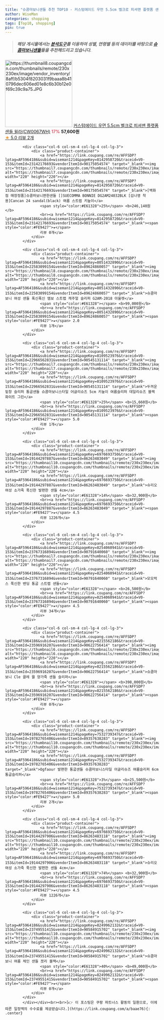 ```yaml
---
title: "슈콤마보니샌들 추천 TOP10 - 커스텀에이드 우먼 5.5cm 벨크로 피셔맨 플랫폼 샌들 윌라(CW0067WH)"
author: WiseMan
categories: shopping
tags: [Top10, shopping]
pin: true
---
```


> ##### 해당 게시물에서는 [**분석도구**](https://itemscout.io/)를 이용하여 **성별**, **연령별** 등의 데이터를 바탕으로 [**슈콤마보니샌들**](https://link.coupang.com/a/baae76)들을 추천해드리고 있습니다.
<div class="container"><div class="row">
            <div class="col-6 col-sm-4 col-lg-4 col-lg-3">
                <div class="product-container">
                    <a href="https://link.coupang.com/re/AFFSDP?lptag=AF5964186&subid=wiseman1214&pageKey=8150613848&traceid=V0-153&itemId=23193954261&vendorItemId=90226614473" target="_blank"><img src="https://thumbnail8.coupangcdn.com/thumbnails/remote/230x230ex/image/vendor_inventory/8aff/b5304f8203031f9baaa8b410796dec606ed01e8c6b30b12e0f69c39c9a75.JPG" alt="https://thumbnail8.coupangcdn.com/thumbnails/remote/230x230ex/image/vendor_inventory/8aff/b5304f8203031f9baaa8b410796dec606ed01e8c6b30b12e0f69c39c9a75.JPG" width="220" height="220"></a>
                    <a href="https://link.coupang.com/re/AFFSDP?lptag=AF5964186&subid=wiseman1214&pageKey=8150613848&traceid=V0-153&itemId=23193954261&vendorItemId=90226614473" target="_blank">커스텀에이드 우먼 5.5cm 벨크로 피셔맨 플랫폼 샌들 윌라(CW0067WH)</a>
                    <span style="color:#E61328">17%</span> <b>57,600원</b>
                    <br><a href="https://link.coupang.com/re/AFFSDP?lptag=AF5964186&subid=wiseman1214&pageKey=8150613848&traceid=V0-153&itemId=23193954261&vendorItemId=90226614473" target="_blank"><span style="color:#FE9427">★</span> 5.0
                    리뷰 2개</a>
                </div>
            </div>
            
            <div class="col-6 col-sm-4 col-lg-4 col-lg-3">
                <div class="product-container">
                    <a href="https://link.coupang.com/re/AFFSDP?lptag=AF5964186&subid=wiseman1214&pageKey=8142958720&traceid=V0-153&itemId=23142176693&vendorItemId=90175054574" target="_blank"><img src="https://thumbnail7.coupangcdn.com/thumbnails/remote/230x230ex/image/vendor_inventory/f228/c8c2149f0dd5f03c039439f534c0706eff18dddb5ac287f78652dc999dad.jpg" alt="https://thumbnail7.coupangcdn.com/thumbnails/remote/230x230ex/image/vendor_inventory/f228/c8c2149f0dd5f03c039439f534c0706eff18dddb5ac287f78652dc999dad.jpg" width="220" height="220"></a>
                    <a href="https://link.coupang.com/re/AFFSDP?lptag=AF5964186&subid=wiseman1214&pageKey=8142958720&traceid=V0-153&itemId=23142176693&vendorItemId=90175054574" target="_blank">[백화점 매장정품]슈콤마보니편한샌들 []SUECOMMA BONNIE DG2AM24032BLK [김나영 착용]Cancan 24 sandal(black) 여름 스트랩 키높이</a>
                    <span style="color:#E61328">25%</span> <b>246,140원</b>
                    <br><a href="https://link.coupang.com/re/AFFSDP?lptag=AF5964186&subid=wiseman1214&pageKey=8142958720&traceid=V0-153&itemId=23142176693&vendorItemId=90175054574" target="_blank"><span style="color:#FE9427">★</span> 
                    리뷰 0개</a>
                </div>
            </div>
            
            <div class="col-6 col-sm-4 col-lg-4 col-lg-3">
                <div class="product-container">
                    <a href="https://link.coupang.com/re/AFFSDP?lptag=AF5964186&subid=wiseman1214&pageKey=8051432890&traceid=V0-153&itemId=22583099154&vendorItemId=89624860057" target="_blank"><img src="https://thumbnail8.coupangcdn.com/thumbnails/remote/230x230ex/image/vendor_inventory/f793/88deebda6db67a7a70c6f29b89e14f129c9dad3a750e4c3bfc0247c00bcf.png" alt="https://thumbnail8.coupangcdn.com/thumbnails/remote/230x230ex/image/vendor_inventory/f793/88deebda6db67a7a70c6f29b89e14f129c9dad3a750e4c3bfc0247c00bcf.png" width="220" height="220"></a>
                    <a href="https://link.coupang.com/re/AFFSDP?lptag=AF5964186&subid=wiseman1214&pageKey=8051432890&traceid=V0-153&itemId=22583099154&vendorItemId=89624860057" target="_blank">슈콤마보니 여성 샌들 폭신폭신 엠보 스트랩 캐주얼 슬리퍼 G2AM-2018 아울렛</a>
                    <span style="color:#E61328"></span> <b>99,000원</b>
                    <br><a href="https://link.coupang.com/re/AFFSDP?lptag=AF5964186&subid=wiseman1214&pageKey=8051432890&traceid=V0-153&itemId=22583099154&vendorItemId=89624860057" target="_blank"><span style="color:#FE9427">★</span> 2.0
                    리뷰 1개</a>
                </div>
            </div>
            
            <div class="col-6 col-sm-4 col-lg-4 col-lg-3">
                <div class="product-container">
                    <a href="https://link.coupang.com/re/AFFSDP?lptag=AF5964186&subid=wiseman1214&pageKey=8109523976&traceid=V0-153&itemId=22966562831&vendorItemId=90545131114" target="_blank"><img src="https://thumbnail7.coupangcdn.com/thumbnails/remote/230x230ex/image/vendor_inventory/9b7e/ad945f3f5f2a692d3c5b042a76827eac001c9c302373c6de66da244ab95d.jpg" alt="https://thumbnail7.coupangcdn.com/thumbnails/remote/230x230ex/image/vendor_inventory/9b7e/ad945f3f5f2a692d3c5b042a76827eac001c9c302373c6de66da244ab95d.jpg" width="220" height="220"></a>
                    <a href="https://link.coupang.com/re/AFFSDP?lptag=AF5964186&subid=wiseman1214&pageKey=8109523976&traceid=V0-153&itemId=22966562831&vendorItemId=90545131114" target="_blank">두꺼운 밑창 슬리퍼 통굽샌들 슈콤마보니스타일 어글리슈즈 5cm 키높이 여름슬리퍼 데일리슈즈 블랙 화이트 그린</a>
                    <span style="color:#E61328">25%</span> <b>15,660원</b>
                    <br><a href="https://link.coupang.com/re/AFFSDP?lptag=AF5964186&subid=wiseman1214&pageKey=8109523976&traceid=V0-153&itemId=22966562831&vendorItemId=90545131114" target="_blank"><span style="color:#FE9427">★</span> 5.0
                    리뷰 1개</a>
                </div>
            </div>
            
            <div class="col-6 col-sm-4 col-lg-4 col-lg-3">
                <div class="product-container">
                    <a href="https://link.coupang.com/re/AFFSDP?lptag=AF5964186&subid=wiseman1214&pageKey=6976693750&traceid=V0-153&itemId=19144297887&vendorItemId=86263483049" target="_blank"><img src="https://thumbnail10.coupangcdn.com/thumbnails/remote/230x230ex/image/vendor_inventory/9423/4cddd824bf2a16cfc584bfbae5d6614120349e876e4fc3d5c1aa0d9bdc5e.jpg" alt="https://thumbnail10.coupangcdn.com/thumbnails/remote/230x230ex/image/vendor_inventory/9423/4cddd824bf2a16cfc584bfbae5d6614120349e876e4fc3d5c1aa0d9bdc5e.jpg" width="220" height="220"></a>
                    <a href="https://link.coupang.com/re/AFFSDP?lptag=AF5964186&subid=wiseman1214&pageKey=6976693750&traceid=V0-153&itemId=19144297887&vendorItemId=86263483049" target="_blank">슈리오 여성 소가죽 푹신한 발편한 샌들 4cm</a>
                    <span style="color:#E61328">14%</span> <b>32,900원</b>
                    <br><a href="https://link.coupang.com/re/AFFSDP?lptag=AF5964186&subid=wiseman1214&pageKey=6976693750&traceid=V0-153&itemId=19144297887&vendorItemId=86263483049" target="_blank"><span style="color:#FE9427">★</span> 4.5
                    리뷰 1226개</a>
                </div>
            </div>
            
            <div class="col-6 col-sm-4 col-lg-4 col-lg-3">
                <div class="product-container">
                    <a href="https://link.coupang.com/re/AFFSDP?lptag=AF5964186&subid=wiseman1214&pageKey=8254060941&traceid=V0-153&itemId=23767316894&vendorItemId=90791640060" target="_blank"><img src="https://thumbnail7.coupangcdn.com/thumbnails/remote/230x230ex/image/vendor_inventory/d0b7/15be2c9aaf90293b034ef854227c9ace14cebef0f3b1b8cf1cda79425c98.png" alt="https://thumbnail7.coupangcdn.com/thumbnails/remote/230x230ex/image/vendor_inventory/d0b7/15be2c9aaf90293b034ef854227c9ace14cebef0f3b1b8cf1cda79425c98.png" width="220" height="220"></a>
                    <a href="https://link.coupang.com/re/AFFSDP?lptag=AF5964186&subid=wiseman1214&pageKey=8254060941&traceid=V0-153&itemId=23767316894&vendorItemId=90791640060" target="_blank">모모럭스 푹신한 밴딩 통굽 스트랩 샌들</a>
                    <span style="color:#E61328"></span> <b>26,500원</b>
                    <br><a href="https://link.coupang.com/re/AFFSDP?lptag=AF5964186&subid=wiseman1214&pageKey=8254060941&traceid=V0-153&itemId=23767316894&vendorItemId=90791640060" target="_blank"><span style="color:#FE9427">★</span> 4.5
                    리뷰 34개</a>
                </div>
            </div>
            
            <div class="col-6 col-sm-4 col-lg-4 col-lg-3">
                <div class="product-container">
                    <a href="https://link.coupang.com/re/AFFSDP?lptag=AF5964186&subid=wiseman1214&pageKey=8215562186&traceid=V0-153&itemId=23596916207&vendorItemId=90622756414" target="_blank"><img src="https://thumbnail6.coupangcdn.com/thumbnails/remote/230x230ex/image/vendor_inventory/7056/292ad7de6d5c11de2978b5178795ea3307d338c0c83cdbb78e8c5cb9cd2e.png" alt="https://thumbnail6.coupangcdn.com/thumbnails/remote/230x230ex/image/vendor_inventory/7056/292ad7de6d5c11de2978b5178795ea3307d338c0c83cdbb78e8c5cb9cd2e.png" width="220" height="220"></a>
                    <a href="https://link.coupang.com/re/AFFSDP?lptag=AF5964186&subid=wiseman1214&pageKey=8215562186&traceid=V0-153&itemId=23596916207&vendorItemId=90622756414" target="_blank">슈콤마 보니 Cle 끌레 퀄 양가죽 샌들 슬리퍼</a>
                    <span style="color:#E61328"></span> <b>398,000원</b>
                    <br><a href="https://link.coupang.com/re/AFFSDP?lptag=AF5964186&subid=wiseman1214&pageKey=8215562186&traceid=V0-153&itemId=23596916207&vendorItemId=90622756414" target="_blank"><span style="color:#FE9427">★</span> 
                    리뷰 0개</a>
                </div>
            </div>
            
            <div class="col-6 col-sm-4 col-lg-4 col-lg-3">
                <div class="product-container">
                    <a href="https://link.coupang.com/re/AFFSDP?lptag=AF5964186&subid=wiseman1214&pageKey=7532739347&traceid=V0-153&itemId=19782765406&vendorItemId=89357638283" target="_blank"><img src="https://thumbnail10.coupangcdn.com/thumbnails/remote/230x230ex/image/vendor_inventory/100a/6fd731e4ebffb3fc4267d92eef79a91606ae3d337cb08b1114f319fbc0f5.png" alt="https://thumbnail10.coupangcdn.com/thumbnails/remote/230x230ex/image/vendor_inventory/100a/6fd731e4ebffb3fc4267d92eef79a91606ae3d337cb08b1114f319fbc0f5.png" width="220" height="220"></a>
                    <a href="https://link.coupang.com/re/AFFSDP?lptag=AF5964186&subid=wiseman1214&pageKey=7532739347&traceid=V0-153&itemId=19782765406&vendorItemId=89357638283" target="_blank">Ogfaour 발편한 통굽샌들 슈콤마보니스타일 어글리슈즈 여름슬리퍼 6cm 통굽슬리퍼</a>
                    <span style="color:#E61328">3%</span> <b>25,500원</b>
                    <br><a href="https://link.coupang.com/re/AFFSDP?lptag=AF5964186&subid=wiseman1214&pageKey=7532739347&traceid=V0-153&itemId=19782765406&vendorItemId=89357638283" target="_blank"><span style="color:#FE9427">★</span> 5.0
                    리뷰 2개</a>
                </div>
            </div>
            
            <div class="col-6 col-sm-4 col-lg-4 col-lg-3">
                <div class="product-container">
                    <a href="https://link.coupang.com/re/AFFSDP?lptag=AF5964186&subid=wiseman1214&pageKey=6976693750&traceid=V0-153&itemId=19144297906&vendorItemId=86263483118" target="_blank"><img src="https://thumbnail10.coupangcdn.com/thumbnails/remote/230x230ex/image/vendor_inventory/a28b/0325f71b94e38937f2e67b33a0d2c7d9a2ae9a688afccdb830b2de2ddbe9.jpg" alt="https://thumbnail10.coupangcdn.com/thumbnails/remote/230x230ex/image/vendor_inventory/a28b/0325f71b94e38937f2e67b33a0d2c7d9a2ae9a688afccdb830b2de2ddbe9.jpg" width="220" height="220"></a>
                    <a href="https://link.coupang.com/re/AFFSDP?lptag=AF5964186&subid=wiseman1214&pageKey=6976693750&traceid=V0-153&itemId=19144297906&vendorItemId=86263483118" target="_blank">슈리오 여성 소가죽 푹신한 발편한 샌들 4cm</a>
                    <span style="color:#E61328">74%</span> <b>32,900원</b>
                    <br><a href="https://link.coupang.com/re/AFFSDP?lptag=AF5964186&subid=wiseman1214&pageKey=6976693750&traceid=V0-153&itemId=19144297906&vendorItemId=86263483118" target="_blank"><span style="color:#FE9427">★</span> 4.5
                    리뷰 1226개</a>
                </div>
            </div>
            
            <div class="col-6 col-sm-4 col-lg-4 col-lg-3">
                <div class="product-container">
                    <a href="https://link.coupang.com/re/AFFSDP?lptag=AF5964186&subid=wiseman1214&pageKey=8249962132&traceid=V0-153&itemId=23749551415&vendorItemId=90584915702" target="_blank"><img src="https://thumbnail10.coupangcdn.com/thumbnails/remote/230x230ex/image/vendor_inventory/77c2/99c88d2335b8673a61eed4c5efe127e4350cfe1b705dedf650c62224e2e7.jpg" alt="https://thumbnail10.coupangcdn.com/thumbnails/remote/230x230ex/image/vendor_inventory/77c2/99c88d2335b8673a61eed4c5efe127e4350cfe1b705dedf650c62224e2e7.jpg" width="220" height="220"></a>
                    <a href="https://link.coupang.com/re/AFFSDP?lptag=AF5964186&subid=wiseman1214&pageKey=8249962132&traceid=V0-153&itemId=23749551415&vendorItemId=90584915702" target="_blank">슈콤마보니 여름 체인 샌들 쪼리 블랙</a>
                    <span style="color:#E61328">40%</span> <b>49,000원</b>
                    <br><a href="https://link.coupang.com/re/AFFSDP?lptag=AF5964186&subid=wiseman1214&pageKey=8249962132&traceid=V0-153&itemId=23749551415&vendorItemId=90584915702" target="_blank"><span style="color:#FE9427">★</span> 
                    리뷰 0개</a>
                </div>
            </div>
            </div></div><br><br>[👉 이 포스팅은 쿠팡 파트너스 활동의 일환으로, 이에 따른 일정액의 수수료를 제공받습니다.](https://link.coupang.com/a/baae76){: .center}